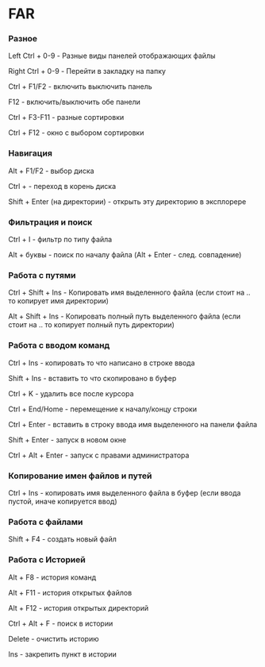# FAR

### Разное

Left Ctrl + 0-9 - Разные виды панелей отображающих файлы

Right Ctrl + 0-9 - Перейти в закладку на папку

Ctrl + F1/F2 - включить выключить панель

F12 - включить/выключить обе панели

Ctrl + F3-F11 - разные сортировки

Ctrl + F12 - окно с выбором сортировки

### Навигация

Alt + F1/F2 - выбор диска

Ctrl +  - переход в корень диска

Shift + Enter \(на директории\) - открыть эту директорию в эксплорере

### Фильтрация и поиск

Ctrl + I - фильтр по типу файла

Alt + буквы - поиск по началу файла \(Alt + Enter - след. совпадение\)

### Работа с путями

Ctrl + Shift + Ins - Копировать имя выделенного файла \(если стоит на .. то копирует имя директории\)

Alt + Shift + Ins - Копировать полный путь выделенного файла \(если стоит на .. то копирует полный путь директории\)

### Работа с вводом команд

Ctrl + Ins - копировать то что написано в строке ввода

Shift + Ins - вставить то что скопировано в буфер

Ctrl + K - удалить все после курсора

Ctrl + End/Home - перемещение к началу/концу строки

Ctrl + Enter - вставить в строку ввода имя выделенного на панели файла

Shift + Enter - запуск в новом окне

Ctrl + Alt + Enter - запуск с правами администратора

### Копирование имен файлов и путей

Ctrl + Ins - копировать имя выделенного файла в буфер \(если ввода пустой, иначе копируется ввод\)

### Работа с файлами

Shift + F4 - создать новый файл

### Работа с Историей

Alt + F8 - история команд

Alt + F11 - история открытых файлов

Alt + F12 - история открытых директорий

Ctrl + Alt + F - поиск в истории

Delete - очистить историю

Ins - закрепить пункт в истории


